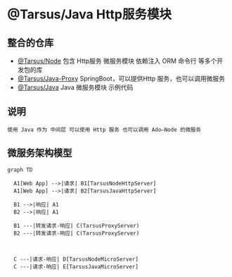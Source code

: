 # @Tarsus/Java Http服务模块

## 整合的仓库
- [@Tarsus/Node](https://github.com/chelizichen/Tarsus) 包含 Http服务  微服务模块 依赖注入 ORM 命令行 等多个开发包的库
- [@Tarsus/Java-Proxy](https://github.com/chelizichen/Tarsus-Java-Proxy) SpringBoot，可以提供Http 服务，也可以调用微服务
- [@Tarsus/Java](https://github.com/chelizichen/Tarsus-Java) Java 微服务模块 示例代码


## 说明

````TXT
使用 Java 作为 中间层 可以使用 Http 服务 也可以调用 Ado—Node 的微服务
````

## 微服务架构模型

```mermaid
graph TD

  A1[Web App] -->|请求| B1[TarsusNodeHttpServer]
  A1[Web App] -->|请求| B2[TarsusJavaHttpServer]

  B1 -->|响应| A1
  B2 -->|响应| A1
  
  B1 ---|转发请求-响应| C(TarsusProxyServer)
  B2 ---|转发请求-响应| C(TarsusProxyServer)
  


  C ---|请求-响应| D[TarsusNodeMicroServer]
  C ---|请求-响应| E[TarsusJavaMicroServer]

```

